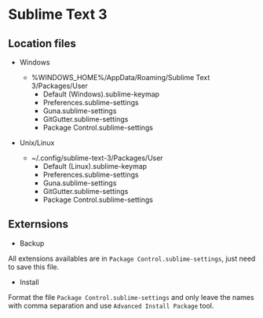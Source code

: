 # Sublime Text 3

## Location files

- Windows
  - %WINDOWS_HOME%/AppData/Roaming/Sublime Text 3/Packages/User
    - Default (Windows).sublime-keymap
    - Preferences.sublime-settings
    - Guna.sublime-settings
    - GitGutter.sublime-settings
    - Package Control.sublime-settings

- Unix/Linux
  - ~/.config/sublime-text-3/Packages/User
    - Default (Linux).sublime-keymap
    - Preferences.sublime-settings
    - Guna.sublime-settings
    - GitGutter.sublime-settings
    - Package Control.sublime-settings

## Externsions

- Backup

All extensions availables are in ``Package Control.sublime-settings``, just need to save this file.

- Install

Format the file ``Package Control.sublime-settings`` and only leave the names with comma separation and use ``Advanced Install Package`` tool.
